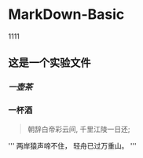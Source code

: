 # MarkDown-Basic
1111
## 这是一个实验文件
### *一壶茶*
### **一杯酒**
> 朝辞白帝彩云间,
> 千里江陵一日还;

''' 
两岸猿声啼不住，
轻舟已过万重山。
'''
